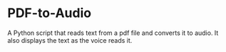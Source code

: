 # PDF-to-Audio
A Python script that reads text from a pdf file and converts it to audio. It also displays the text as the voice reads it.
